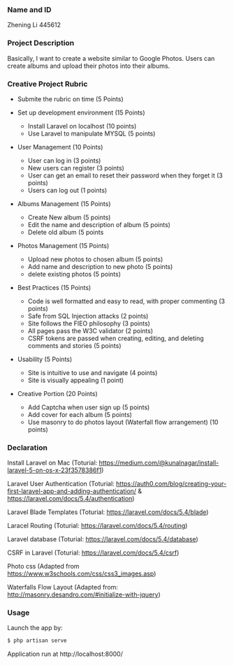 ### Name and ID
Zhening Li 445612

### Project Description
Basically, I want to create a website similar to Google Photos. Users can create albums and upload their photos into their albums.


### Creative Project Rubric
- Submite the rubric on time (5 Points)  

- Set up development environment (15 Points)
    - Install Laravel on localhost (10 points)
    - Use Laravel to manipulate MYSQL (5 points) 

- User Management (10 Points)
    - User can log in (3 points)
    - New users can register (3 points)
    - User can get an email to reset their password when they forget it (3 points)
    - Users can log out (1 points)  

- Albums Management (15 Points)
    - Create New album (5 points)
    - Edit the name and description of album (5 points)
    - Delete old album (5 points

- Photos Management (15 Points)  
    - Upload new photos to chosen album (5 points)
    - Add name and description to new photo (5 points)
    - delete existing photos (5 points)  

- Best Practices (15 Points)
    - Code is well formatted and easy to read, with proper commenting (3 points)
    - Safe from SQL Injection attacks (2 points)
    - Site follows the FIEO philosophy (3 points)
    - All pages pass the W3C validator (2 points)
    - CSRF tokens are passed when creating, editing, and deleting comments and stories (5 points)  

- Usability (5 Points)
    - Site is intuitive to use and navigate (4 points)
    - Site is visually appealing (1 point)  

- Creative Portion (20 Points)
    - Add Captcha when user sign up (5 points)
    - Add cover for each album (5 points)
    - Use masonry to do  photos layout (Waterfall flow arrangement) (10 points)


### Declaration
Install Laravel on Mac (Toturial: https://medium.com/@kunalnagar/install-laravel-5-on-os-x-23f3578386f1) 

Laravel User Authentication (Toturial: https://auth0.com/blog/creating-your-first-laravel-app-and-adding-authentication/ & https://laravel.com/docs/5.4/authentication)

Laravel Blade Templates (Toturial: https://laravel.com/docs/5.4/blade)

Laracel Routing (Toturial: https://laravel.com/docs/5.4/routing)

Laravel database (Toturial: https://laravel.com/docs/5.4/database)

CSRF in Laravel (Toturial: https://laravel.com/docs/5.4/csrf)

Photo css (Adapted from https://www.w3schools.com/css/css3_images.asp)

Waterfalls Flow Layout (Adapted from: http://masonry.desandro.com/#initialize-with-jquery)


### Usage

Launch the app by: 
```sh
$ php artisan serve
```
Application run at http://localhost:8000/